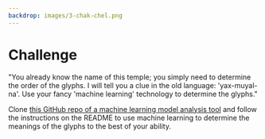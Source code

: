 ```yaml
---
backdrop: images/3-chak-chel.png
---
```


# Challenge

"You already know the name of this temple; you simply need to determine the order of the glyphs. I will tell you a clue in the old language: 'yax-muyal-na'. Use your fancy 'machine learning' technology to determine the glyphs."

Clone [this GitHub repo of a machine learning model analysis tool](https://github.com/MicrosoftDocs/Azure-Maya-Mystery-Challenge-3) and follow the instructions on the README to use machine learning to determine the meanings of the glyphs to the best of your ability.

<Challenge3/>
